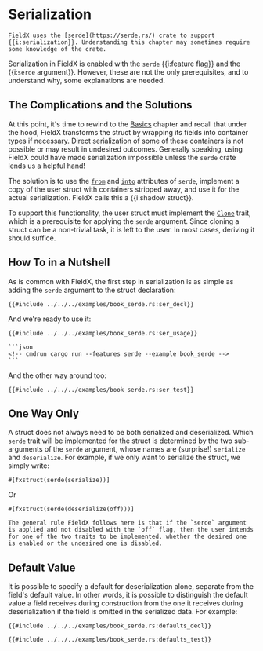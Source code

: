 # Serialization

```admonish warning
FieldX uses the [serde](https://serde.rs/) crate to support {{i:serialization}}. Understanding this chapter may sometimes require some knowledge of the crate.
```

Serialization in FieldX is enabled with the `serde` {{i:feature flag}} and the {{i:`serde` argument}}. However, these are not the only prerequisites, and to understand why, some explanations are needed.

## The Complications and the Solutions

At this point, it's time to rewind to the [Basics](../basics.md) chapter and recall that under the hood, FieldX transforms the struct by wrapping its fields into container types if necessary. Direct serialization of some of these containers is not possible or may result in undesired outcomes. Generally speaking, using FieldX could have made serialization impossible unless the `serde` crate lends us a helpful hand!

The solution is to use the [`from`](https://serde.rs/container-attrs.html#from) and [`into`](https://serde.rs/container-attrs.html#into) attributes of `serde`, implement a copy of the user struct with containers stripped away, and use it for the actual serialization. FieldX calls this a {{i:shadow struct}}.

To support this functionality, the user struct must implement the [`Clone`](https://doc.rust-lang.org/std/clone/trait.Clone.html) trait, which is a prerequisite for applying the `serde` argument. Since cloning a struct can be a non-trivial task, it is left to the user. In most cases, deriving it should suffice.

## How To in a Nutshell

As is common with FieldX, the first step in serialization is as simple as adding the `serde` argument to the struct declaration:

```rust,ignore
{{#include ../../../examples/book_serde.rs:ser_decl}}
```

And we're ready to use it:

```rust,ignore
{{#include ../../../examples/book_serde.rs:ser_usage}}
```

~~~admonish info title="Output"
```json
<!-- cmdrun cargo run --features serde --example book_serde -->
```
~~~

And the other way around too:

```rust,ignore
{{#include ../../../examples/book_serde.rs:ser_test}}
```

## One Way Only

A struct does not always need to be both serialized and deserialized. Which `serde` trait will be implemented for the struct is determined by the two sub-arguments of the `serde` argument, whose names are (surprise!) `serialize` and `deserialize`. For example, if we only want to serialize the struct, we simply write:

```rust,ignore
#[fxstruct(serde(serialize))]
```

Or

```rust,ignore
#[fxstruct(serde(deserialize(off)))]
```

```admonish tip
The general rule FieldX follows here is that if the `serde` argument is applied and not disabled with the `off` flag, then the user intends for one of the two traits to be implemented, whether the desired one is enabled or the undesired one is disabled.
```

## Default Value

It is possible to specify a default for deserialization alone, separate from the field's default value. In other words, it is possible to distinguish the default value a field receives during construction from the one it receives during deserialization if the field is omitted in the serialized data. For example:

```rust,ignore
{{#include ../../../examples/book_serde.rs:defaults_decl}}

{{#include ../../../examples/book_serde.rs:defaults_test}}
```
